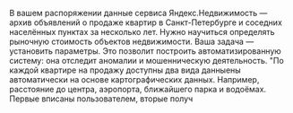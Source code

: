 В вашем распоряжении данные сервиса Яндекс.Недвижимость — архив объявлений о продаже квартир в Санкт-Петербурге и соседних населённых пунктах за несколько лет. Нужно научиться определять рыночную стоимость объектов недвижимости. Ваша задача — установить параметры. Это позволит построить автоматизированную систему: она отследит аномалии и мошенническую деятельность. 
    "По каждой квартире на продажу доступны два вида данныены автоматически на основе картографических данных. Например, расстояние до центра, аэропорта, ближайшего парка и водоёмах. Первые вписаны пользователем, вторые получ
